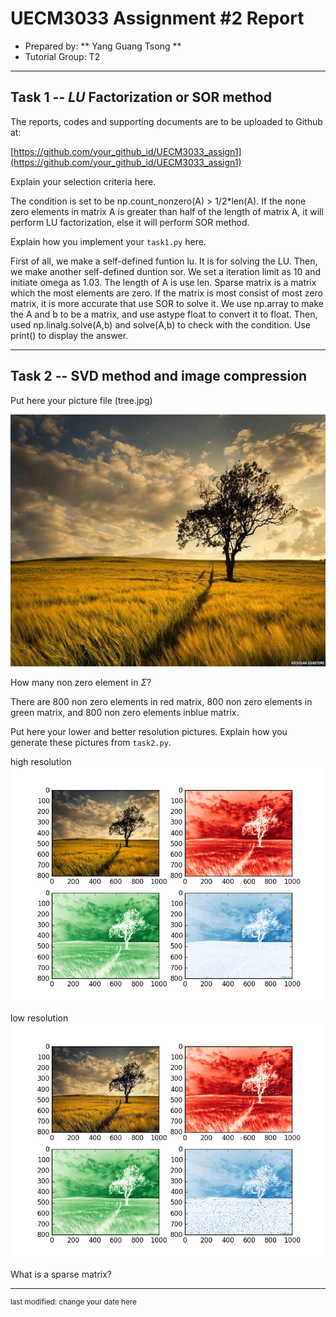 UECM3033 Assignment #2 Report
========================================================

- Prepared by: ** Yang Guang Tsong **
- Tutorial Group: T2

--------------------------------------------------------

## Task 1 --  $LU$ Factorization or SOR method

The reports, codes and supporting documents are to be uploaded to Github at: 

[https://github.com/your_github_id/UECM3033_assign1](https://github.com/your_github_id/UECM3033_assign1)

Explain your selection criteria here.

The condition is set to be np.count_nonzero(A) > 1/2*len(A). If the none zero elements in matrix A is greater than half of the length of matrix A, it will perform LU factorization, else it will perform SOR method. 

Explain how you implement your `task1.py` here.

First of all, we make a self-defined funtion lu. It is for solving the LU. Then, we make another self-defined duntion sor. We set a iteration limit as 10 and initiate omega as 1.03. The length of A is use len.
Sparse matrix is a matrix which the most elements are zero. If the matrix is most consist of most zero matrix, it is more accurate that use SOR to solve it. We use np.array to make the A and b to be a matrix, and use astype float to convert it to float. Then, used np.linalg.solve(A,b) and solve(A,b) to check with the condition. Use print() to display the answer. 

---------------------------------------------------------

## Task 2 -- SVD method and image compression

Put here your picture file (tree.jpg)

![tree.jpg](tree.jpg) 

How many non zero element in $\Sigma$?

There are 800 non zero elements in red matrix, 800 non zero elements in green matrix, and 800 non zero elements inblue matrix. 

Put here your lower and better resolution pictures. Explain how you generate
these pictures from `task2.py`.

high resolution
![uppertree.png](uppertree.png)

low resolution
![lowertree.png](lowertree.png)


What is a sparse matrix?


-----------------------------------

<sup>last modified: change your date here</sup>
